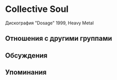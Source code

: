 # Collective Soul

Дискография
"Dosage" 1999, Heavy Metal

## Отношения с другими группами


## Обсуждения


## Упоминания

